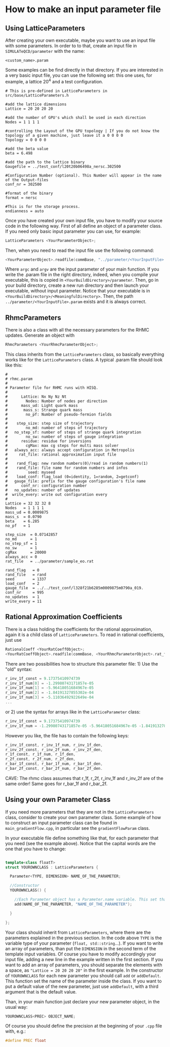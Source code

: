 # How to make an input parameter file

## Using LatticeParameters

After creating your own executable, maybe you want to use an input file with some parameters.
In order to to that, create an input file in `SIMULATeQCD/parameter` with the name:
```
<custom_name>.param
```
Some examples can be find directly in that directory. If you are interested in a very basic input file, you can use
the following set: this one uses, for example, a lattice $20^4$ and a test configuration.

```shell
# This is pre-defined in LatticeParameters in src/base/LatticeParameters.h

#add the lattice dimensions
Lattice = 20 20 20 20

#add the number of GPU's which shall be used in each direction
Nodes = 1 1 1 1

#controlling the Layout of the GPU topology | If you do not know the topology of a given machine, just leave it a 0 0 0 0
Topology = 0 0 0 0

#add the beta value
beta = 6.498

#add the path to the lattice binary
Gaugefile = ../test_conf/l20t20b06498a_nersc.302500

#Configuration Number (optional). This Number will appear in the name of the Output-files
conf_nr = 302500

#format of the binary
format = nersc

#This is for the storage process.
endianness = auto

```

Once you have created your own input file, you have to modify your source code in the following way.
First of all define an object of a parameter class. If you need only basic input parameter you can use, for example:
```C++
LatticeParameters <YourParameterObject>;
```

Then, when you need to read the input file use the following command:
```C++
<YourParameterObject>.readfile(commBase, "../parameter/<YourInputFile>.param",argc,argv);
```

Where `argc` and `argv` are the input parameter of your main function.
If you write the .param file in the right directory, indeed, when you compile your executable, this is copied
in `<YourBuildDirectory>/parameter`. Then, go in your build directory, create a new run directory and then launch your
executable, without input parameter. Notice that your executable is in `<YourBuildDirectory>/<MeaningfulDirectory>`.
Then, the path `../parameter/<YourInputFile>.param` exists and it is always correct.

## RhmcParameters

There is also a class with all the necessary parameters for the RHMC updates. Generate an object with
```C++
RhmcParameters <YourRhmcParameterObject>;
```
This class inherits from the `LatticeParameters` class, so basically everything works like for the `LatticeParameters`
class. A typical .param file should look like this:
```shell
#
# rhmc.param
#
# Parameter file for RHMC runs with HISQ.
#
#      Lattice: Nx Ny Nz Nt
#        Nodes: Number of nodes per direction
#      mass_ud: Light quark mass
#       mass_s: Strange quark mass
#        no_pf: Number of pseudo-fermion fields
#
#    step_size: step size of trajectory
#        no_md: number of steps of trajectory
#   no_step_sf: number of steps of strange quark integration
#        no_sw: number of steps of gauge integration
#      residue: residue for inversions
#        cgMax: max cg steps for multi mass solver
#   always_acc: always accept configuration in Metropolis
#     rat_file: rational approximation input file
#
#    rand_flag: new random numbers(0)/read in random numbers(1)
#    rand_file: file name for random numbers and infos
#         seed: myseed
#    load_conf: flag_load (0=identity, 1=random, 2=getconf)
#   gauge_file: prefix for the gauge configuration's file name
#      conf_nr: configuration number
#   no_updates: number of updates
#  write_every: write out configuration every
#
Lattice = 32 32 32 8
Nodes   = 1 1 1 1
mass_ud = 0.0009875
mass_s  = 0.0790
beta    = 6.285
no_pf   = 1

step_size  = 0.07142857
no_md      = 1
no_step_sf = 1
no_sw      = 1
cgMax      = 20000
always_acc = 0
rat_file   = ../parameter/sample_eo.rat

rand_flag   = 0
rand_file   = rand
seed        = 1337
load_conf   = 2
gauge_file  = ../../test_conf/l328f21b6285m0009875m0790a_019.
conf_nr     = 995
no_updates  = 1
write_every = 11
```


## Rational Approximation Coefficients

There is a class holding the coefficients for the rational approximation, again it is a child class of `LatticeParameters`. To read in rational coefficients, just use
```C++
RationalCoeff <YourRatCoeffObject>;
<YourRatCoeffObject>.readfile(commBase, <YourRhmcParameterObject>.rat_file(), argc, argv);
```
There are two possibilities how to structure this parameter file: 1) Use the "old" syntax:
```C++
r_inv_1f_const = 9.17375410974739
r_inv_1f_num[0] = -1.29980743171857e-05
r_inv_1f_num[1] = -5.96418051684967e-05
r_inv_1f_num[2] = -1.84191327855302e-04
r_inv_1f_num[3] = -5.11036492922649e-04
...
```
or 2) use the syntax for arrays like in the `LatticeParameter` class:
```C++
r_inv_1f_const = 9.17375410974739
r_inv_1f_num = -1.29980743171857e-05 -5.96418051684967e-05 -1.84191327855302e-04 -5.11036492922649e-04 -1.36684253994444e-03 -3.61063551029741e-03 -9.53178316015436e-03 -2.54008994145594e-02 -6.93286757511966e-02 -1.99112173338843e-01 -6.35953935299528e-01 -2.55301677256660 -17.69834374752580 -797.12863440290698
```
However you like, the file has to contain the following keys:
```C++
r_inv_1f_const, r_inv_1f_num, r_inv_1f_den,
r_inv_2f_const, r_inv_2f_num, r_inv_2f_den,
r_1f_const, r_1f_num, r_1f_den,
r_2f_const, r_2f_num, r_2f_den,
r_bar_1f_const, r_bar_1f_num, r_bar_1f_den,
r_bar_2f_const, r_bar_2f_num, r_bar_2f_den.
```

CAVE: The rhmc class assumes that r_1f, r_2f, r_inv_1f and r_inv_2f are of the same order! Same goes for r_bar_1f and r_bar_2f.


## Using your own Parameter Class

If you need more parameters that they are not in the `LatticeParameters` class, consider to create your own parameter class.
Some example of how to construct an input parameter class can be found in `main_gradientFlow.cpp`, in particular see
the `gradientFlowParam` class.

In your executable file define something like that, for each parameter that you need (see the example above). Notice that the
capital words are the one that you have to change:

```C++

template<class floatT>
struct YOUROWNCLASS : LatticeParameters {

  Parameter<TYPE, DIMENSION> NAME_OF_THE_PARAMETER;

  //Constructor
  YOUROWNCLASS() {

    //Each Parameter object has a Parameter.name variable. This set that name to "x"
    add(NAME_OF_THE_PARAMETER, "NAME_OF_THE_PARAMETER");

  }

};
```

Your class should inherit from `LatticeParameters`, where there are the parameters explained in
the previous section. In the code above `TYPE` is the variable type of your
parameter (`float, std::string`...). If you want to write an array of parameters,
than put the `DIMENSION` in the second term of the template input variables.
Of course you have to modify accordingly your input file, adding a new line in the
example written in the first section. If you want to add an array of parameters, you
should separate the elements with a space, as `"Lattice = 20 20 20 20"` in the first example.
In the constructor of `YOUROWNCLASS` for each new parameter you should call `add` or `addDefault`.
This function set the name of the parameter inside the class. If you want to put a default value of
the new parameter, just use `addDefault`, with a third argument that is the default value.

Than, in your main function just declare your new parameter object, in the usual way:

```C++
YOUROWNCLASS<PREC> OBJECT_NAME;
```


Of course you should define the precision at the beginning of your `.cpp` file with, e.g.:

```C++
#define PREC float
```





